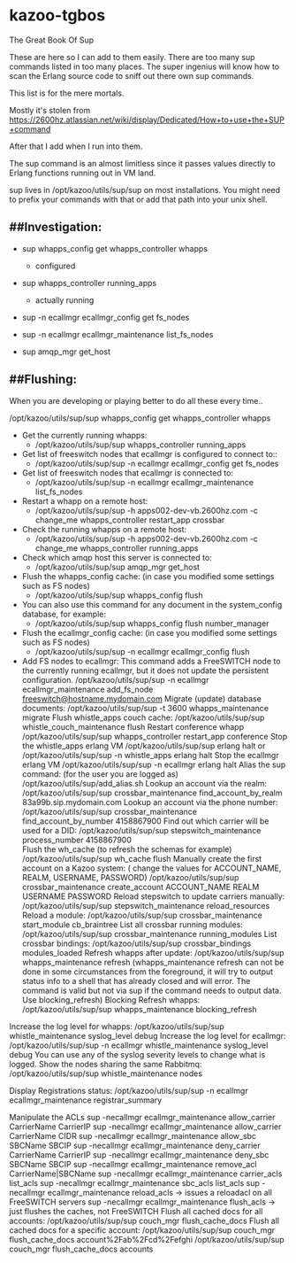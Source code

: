 kazoo-tgbos
===========

The Great Book Of Sup

These are here so I can add to them easily.   There are too many sup commands listed in too many places.  The super ingenius will know how to scan the Erlang source code to sniff out there own sup commands.

This list is for the mere mortals.

Mostly it's stolen from 
https://2600hz.atlassian.net/wiki/display/Dedicated/How+to+use+the+SUP+command

After that I add when I run into them.

The sup command is an almost limitless since it passes values directly to Erlang
functions running out in VM land.

sup lives in /opt/kazoo/utils/sup/sup on most installations.  You might need to prefix your commands with that
or add that path into your unix shell.

##Investigation:
-----------------
* sup whapps_config get whapps_controller whapps   
  * configured

* sup whapps_controller running_apps 
  * actually running

* sup -n ecallmgr ecallmgr_config get fs_nodes

* sup -n ecallmgr ecallmgr_maintenance list_fs_nodes

* sup amqp_mgr get_host

##Flushing:
-----------------

When you are developing or playing better to do all these every time..


/opt/kazoo/utils/sup/sup whapps_config get whapps_controller whapps
* Get the currently running whapps:
  * /opt/kazoo/utils/sup/sup whapps_controller running_apps
* Get list of freeswitch nodes that ecallmgr is configured to connect to::
  * /opt/kazoo/utils/sup/sup -n ecallmgr ecallmgr_config get fs_nodes
* Get list of freeswitch nodes that ecallmgr is connected to:
  * /opt/kazoo/utils/sup/sup -n ecallmgr ecallmgr_maintenance list_fs_nodes
* Restart a whapp on a remote host:
  * /opt/kazoo/utils/sup/sup -h apps002-dev-vb.2600hz.com -c change_me whapps_controller restart_app crossbar
* Check the running whapps on a remote host:
  * /opt/kazoo/utils/sup/sup -h apps002-dev-vb.2600hz.com -c change_me whapps_controller running_apps
* Check which amqp host this server is connected to:
  * /opt/kazoo/utils/sup/sup amqp_mgr get_host
* Flush the whapps_config cache: (in case you modified some settings such as FS nodes)
  * /opt/kazoo/utils/sup/sup whapps_config flush
* You can also use this command for any document in the system_config database, for example:
  * /opt/kazoo/utils/sup/sup whapps_config flush number_manager
* Flush the ecallmgr_config cache: (in case you modified some settings such as FS nodes)
  * /opt/kazoo/utils/sup/sup -n ecallmgr ecallmgr_config flush
* Add FS nodes to ecallmgr:
This command adds a FreeSWITCH node to the currently running ecallmgr, but it does not update the persistent configuration.
/opt/kazoo/utils/sup/sup -n ecallmgr ecallmgr_maintenance add_fs_node freeswitch@hostname.mydomain.com
Migrate (update) database documents:
/opt/kazoo/utils/sup/sup -t 3600 whapps_maintenance migrate
Flush whistle_apps couch cache:
/opt/kazoo/utils/sup/sup whistle_couch_maintenance flush
Restart conference whapp
/opt/kazoo/utils/sup/sup whapps_controller restart_app conference
Stop the whistle_apps erlang VM
/opt/kazoo/utils/sup/sup erlang halt
or
/opt/kazoo/utils/sup/sup -n whistle_apps erlang halt
Stop the ecallmgr erlang VM
/opt/kazoo/utils/sup/sup -n ecallmgr erlang halt
Alias the sup command:
(for the user you are logged as)
/opt/kazoo/utils/sup/add_alias.sh
Lookup an account via the realm:
/opt/kazoo/utils/sup/sup crossbar_maintenance find_account_by_realm 83a99b.sip.mydomain.com
Lookup an account via the phone number:
/opt/kazoo/utils/sup/sup crossbar_maintenance find_account_by_number 4158867900
Find out which carrier will be used for a DID:
 /opt/kazoo/utils/sup/sup stepswitch_maintenance process_number 4158867900  
Flush the wh_cache (to refresh the schemas for example)
/opt/kazoo/utils/sup/sup wh_cache flush
Manually create the first account on a Kazoo system:
( change the values for ACCOUNT_NAME, REALM, USERNAME, PASSWORD)
/opt/kazoo/utils/sup/sup crossbar_maintenance create_account ACCOUNT_NAME REALM USERNAME PASSWORD
Reload stepswitch to update carriers manually:
/opt/kazoo/utils/sup/sup stepswitch_maintenance reload_resources
Reload a module:
/opt/kazoo/utils/sup/sup crossbar_maintenance start_module cb_braintree
List all crossbar running modules:
/opt/kazoo/utils/sup/sup crossbar_maintenance running_modules
List crossbar bindings:
/opt/kazoo/utils/sup/sup crossbar_bindings modules_loaded
Refresh whapps after update:
/opt/kazoo/utils/sup/sup whapps_maintenance refresh
(whapps_maintenance refresh can not be done in some circumstances from the foreground, it will try to output status info to a shell that has already closed and will error. The command is valid but not via sup if the command needs to output data. Use blocking_refresh)
Blocking Refresh whapps:
/opt/kazoo/utils/sup/sup whapps_maintenance blocking_refresh
 
Increase the log level for whapps:
/opt/kazoo/utils/sup/sup whistle_maintenance syslog_level debug
Increase the log level for ecallmgr:
/opt/kazoo/utils/sup/sup -n ecallmgr whistle_maintenance syslog_level debug
You can use any of the syslog severity levels to change what is logged.
Show the nodes sharing the same Rabbitmq:
/opt/kazoo/utils/sup/sup whistle_maintenance nodes
 
Display Registrations status:
/opt/kazoo/utils/sup/sup -n ecallmgr ecallmgr_maintenance registrar_summary
 
Manipulate the ACLs
sup -necallmgr ecallmgr_maintenance allow_carrier CarrierName CarrierIP
sup -necallmgr ecallmgr_maintenance allow_carrier CarrierName CIDR
sup -necallmgr ecallmgr_maintenance allow_sbc SBCName SBCIP 
sup -necallmgr ecallmgr_maintenance deny_carrier CarrierName CarrierIP 
sup -necallmgr ecallmgr_maintenance deny_sbc SBCName SBCIP 
sup -necallmgr ecallmgr_maintenance remove_acl CarrierName|SBCName
sup -necallmgr ecallmgr_maintenance carrier_acls list_acls
sup -necallmgr ecallmgr_maintenance sbc_acls list_acls
sup -necallmgr ecallmgr_maintenance reload_acls -> issues a reloadacl on all FreeSWITCH servers 
sup -necallmgr ecallmgr_maintenance flush_acls -> just flushes the caches, not FreeSWITCH
Flush all cached docs for all accounts:
/opt/kazoo/utils/sup/sup couch_mgr flush_cache_docs
Flush all cached docs for a specific account:
/opt/kazoo/utils/sup/sup couch_mgr flush_cache_docs account%2Fab%2Fcd%2Fefghi
/opt/kazoo/utils/sup/sup couch_mgr flush_cache_docs accounts
